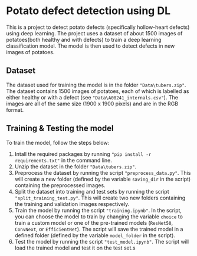 # Potato defect detection using DL #
This is a project to detect potato defects (specifically hollow-heart defects) using deep learning. The project uses a dataset of about 1500 images of potatoes(both healthy and with defects) to train a deep learning classification model. The model is then used to detect defects in new images of potatoes.

## Dataset ##
The dataset used for training the model is in the folder `"Data\tubers.zip"`. The dataset contains 1500 images of potatoes, each of which is labelled as either healthy or with a defect (see `"Data\A08241_internals.csv"`). The images are all of the same size (1900 x 1900 pixels) and are in the RGB format.

## Training & Testing the model ##
To train the model, follow the steps below:
1. Intall the required packages by running `"pip install -r requirements.txt"` in the command line.
2. Unzip the dataset in the folder `"Data\tubers.zip"`.
3. Preprocess the dataset by running the script `"preprocess_data.py"`. This will create a new folder (defined by the variable `saving_dir` in the script) containing the preprocessed images.
4. Split the dataset into training and test sets by running the script `"split_training_test.py"`. This will create two new folders containing the training and validation images respectively.
5. Train the model by running the script `"training.ipynb"`. In the script, you can choose the model to train by changing the variable `choice` to train a custom model or one of the pre-trained models (`ResNet50`, `ConvNext`, or `EfficientNet`). The script will save the trained model in a defined folder (defined by the variable `model_folder` in the script).
6. Test the model by running the script `"test_model.ipynb"`. The script will load the trained model and test it on the test set.s